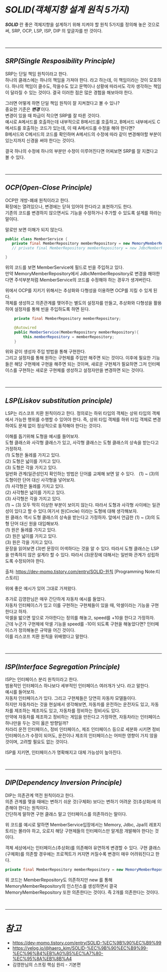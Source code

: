 # **_SOLID(객체지향 설계 원칙 5가지)_**

**_SOLID_** 란 좋은 객체지향을 설계하기 위해 지켜야 할 원칙 5가지를 정의해 놓은 것으로써, SRP, OCP, LSP, ISP, DIP 의 앞글자를 딴 것이다.

</br>

---

## **_SRP(Single Resposibility Principle)_**

SRP는 단일 책임 원칙이라고 한다.  
하나의 클래스에는 하나의 책임을 가져야 한다. 라고 하는데, 이 책임이라는 것이 모호하다. 하나의 책임이 클수도, 작을수도 있고 문맥이나 상황에 따라서도 각자 생각하는 책임이 달라질 수 있는 것이다. 결국 이러한 점은 많은 경험을 해보아야 한다.

그러면 어떻게 하면 단일 책임 원칙이 잘 지켜졌다고 볼 수 있나?  
중요한 기준은 **_변경_** 이다.  
변경이 있을 때 파급이 적으면 SRP를 잘 따른 것이다.  
예시로 A메서드를 호출하는데 내부적으로 B메서드를 호출하고, B메서드 내부에서도 C메서드를 호출하는 코드가 있는데, 이 때 A메서드를 수정을 해야 한다면?  
B메서드와 C메서드의 코드를 확인하며 A메서드의 수정에 따라 같이 변경해야할 부분이 있는지까지 신경을 써야 한다는 것이다.

결국 하나의 수정에 하나의 부분만 수정이 이루어진다면 어찌보면 SRP를 잘 지켰다고 볼 수 있다.

</br>

---

## **_OCP(Open-Close Principle)_**

OCP란 개방-폐쇄 원칙이라고 한다.  
확장에는 열려있으나, 변경에는 닫혀 있어야 한다라고 표현하기도 한다.  
기존의 코드를 변경하지 않으면서도 기능을 수정하거나 추가할 수 있도록 설계를 하라는 말이다.

말로만 보면 이해가 되지 않는다.

```java
public class MemberService {
   private final MemberRepository memberRepository = new MemoryMemberRepository();
   // private final MemberRepository memberRepository = new JdbcMemberRepository();

}
```

위의 코드를 보면 MemberService에 필드로 빈을 주입하고 있다.  
만약 MemoryMemberRepository에서 JdbcMemberRepository로 변경을 해야한다면 주석부분처럼 MemberService의 코드를 수정해야 하는 경우가 생겨버린다.

위에서 OCP를 지키기 위해서는 추상화와 다형성을 이용하면 OCP를 지킬 수 있게 된다.  
객체를 생성하고 의존관계를 맺어주는 별도의 설정자를 만들고, 추상화와 다형성을 활용하여 설정자를 통해 빈을 주입하도록 하면 된다.

```java
    private final MemberRepository memberRepository;

    @Autowired
    public MemberService(MemberRepository memberRepository){
        this.memberRepository = memberRepository;
    }
```

위와 같이 생성자 주입 방법을 통해 구현한다.  
그리고 설정자를 통해 원하는 구현체를 주입만 해주면 되는 것이다. 이후에 필요한 기능들은 해당 구현체에 구현을 해주면 되는 것이며, 새로운 구현체가 필요하면 그저 인터페이스를 구현하는 새로운 구현체를 생성하고 설정자만을 변경하면 되는 것이다.

</br>

---

## **_LSP(Liskov substitution principle)_**

LSP는 리스코프 치환 원칙이라고 한다.
정의로는 하위 타입의 객체는 상위 타입의 객체에서 가능한 행위를 수행할 수 있어야 한다. 즉, 상위 타입 객체를 하위 타입 객체로 변경하여도 문제 없이 정상적으로 동작해야 한다는 것이다.

이해를 돕기위해 도형을 예시를 들어보자.  
도형 클래스와 사각형 클래스가 있고, 사각형 클래스는 도형 클래스의 상속을 받는다고 가정하자.  
(1) 도형은 둘레를 가지고 있다.  
(2) 도형은 넓이를 가지고 있다.  
(3) 도형은 각을 가지고 있다.  
일반화 관계(일관성인지 확인하는 방법은 단어를 교체해 보면 알 수 있다.  
(1) ~ (3)의 도형이란 단어 대신 사각형을 넣어보자.  
(1) 사각형은 둘레를 가지고 있다.  
(2) 사각형은 넓이를 가지고 있다.  
(3) 사각형은 각을 가지고 있다.  
(1) ~ (3) 모두 딱히 이상한 부분이 보이지 않는다. 따라서 도형과 사각형 사이에는 일관성이 있다고 할 수 있다.여기서 원(Circle) 이라는 도형에 대해 생각해보자.   
원 클래스 역시 도형 클래스의 상속을 받는다고 가정하자. 앞에서 언급한 (1) ~ (3)의 도형 단어 대신 원을 대입해보자.  
(1) 원은 둘레를 가지고 있다.  
(2) 원은 넓이를 가지고 있다.  
(3) 원은 각을 가지고 있다.  
문장을 읽어보면 (3)번 문장이 어색하다는 것을 알 수 있다. 따라서 도형 클래스는 LSP을 만족하지 않은 설계라 할 수 있다. 따라서 (3)문장에 대해서는 일반화 관계가 성립하도록 수정되어야 한다.

출처: https://dev-momo.tistory.com/entry/SOLID-원칙 [Programming Note:티스토리]

위에 좋은 예시가 있어 그대로 가져왔다.

추가로 김영한님은 매우 간단하게 자동차 예시를 들었다.  
자동차 인터페이스가 있고 이를 구현하는 구현체들이 있을 때, 악셀이라는 기능을 구현한다고 하자.  
악셀을 밟으면 앞으로 가야한다는 정의를 해놓고, speed를 +10을 한다고 가정하자.  
근데 누군가 구현체에 악셀 기능을 speed를 -10이 되도록 구현을 해놓았다면? 인터페이스가 정의해놓은 규약을 어긴 것이다.  
이를 리스코프 치환 원칙을 위배했다고 말한다.

</br>

---

## **_ISP(Interface Segregation Principle)_**

ISP는 인터페이스 분리 원칙이라고 한다.  
범용적인 인터페이스 하나보다 세부적인 인터페이스 여러개가 낫다. 라고 말한다.  
예시를 들어보자.  
자동차 인터페이스가 있다. 그리고 구현체들은 당연히 자동차 모델들이다.  
하지만 자동차라는 것을 현실에서 생각해보면, 자동차를 운전하는 운전자도 있고, 자동차를 제조하는 제조자도 있고, 자동차를 정비하는 정비사도 있다.  
만약에 자동차를 제조하고 정비하는 게임을 만든다고 가정하면, 자동차라는 인터페이스 하나만을 두는 것이 옳은 방향일까?  
차라리 운전 인터페이스, 정비 인터페이스, 제조 인터페이스 등으로 세분화 시키면 정비 인터페이스가 수정이 되어도, 운전이나 제조의 인터페이스는 어떠한 영향이 가지 않을 것이며, 고려할 필요도 없는 것이다.

ISP를 지키면, 인터페이스가 명확해지고 대체 가능성이 높아진다.

</br>

---

## **_DIP(Dependency Inversion Principle)_**

DIP는 의존관계 역전 원칙이라고 한다.  
의존 관계를 맺을 때에는 변하기 쉬운 것(구체화) 보다는 변하기 어려운 것(추상화)에 의존해야 한다는 원칙이다.  
간단하게 말하면 구현 클래스 말고 인터페이스를 의존하라는 말이다.

위 코드를 예시로 말하면 MemberService입장에서는 Memory, Jdbc, Jpa의 레포지토리는 몰라야 하고, 오로지 해당 구현체들의 인터페이스만 알게끔 개발해야 한다는 것이다.

객체 세상에서는 인터페이스(추상화)를 의존해야 유연하게 변경할 수 있다. 구현 클래스(구체화)를 의존할 경우에는 프로젝트가 커지면 커질수록 변경이 매우 어려워진다고 한다.

```java
private final MemberRepository memberRepository = new MemoryMemberRepository();
```

위 코드는 MemberRepository도 의존하지만 new 를 통해 MemoryMemberRepository의 인스턴스를 생성하면서 결국 MemoryMemberRepository 또한 의존한다는 것이다. 즉 2개를 의존한다는 것이다.

</br>

---

# **_참고_**

- https://dev-momo.tistory.com/entry/SOLID-%EC%9B%90%EC%B9%99
- https://velog.io/@haero_kim/SOLID-%EC%9B%90%EC%B9%99-%EC%96%B4%EB%A0%B5%EC%A7%80-%EC%95%8A%EB%8B%A4
- 김영한님의 스프링 핵심 원리 - 기본편
